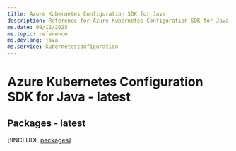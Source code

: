 ```yaml
---
title: Azure Kubernetes Configuration SDK for Java
description: Reference for Azure Kubernetes Configuration SDK for Java
ms.date: 09/12/2025
ms.topic: reference
ms.devlang: java
ms.service: kubernetesconfiguration
---
```

# Azure Kubernetes Configuration SDK for Java - latest
## Packages - latest
[!INCLUDE [packages](kubernetes-configuration-index.md)]